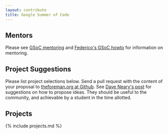 ```yaml
---
layout: contribute
title: Google Summer of Code
---
```

## Mentors

Please see [GSoC mentoring](http://en.flossmanuals.net/GSoCMentoring/) and [Federico's GSoC howto](https://people.gnome.org/~federico/docs/summer-of-code-mentoring-howto/) for information on mentoring.

## Project Suggestions

Please list project selections below. Send a pull request with the content of your proposal to [theforeman.org at Github](http://github.com/theforeman/theforeman.org). See [Dave Neary's post](http://www.outercurve.org/Blogs/EntryId/45/Making-the-most-of-Google-Summer-of-Code-Dave-Neary-guest-blogger) for
suggestions on how to propose ideas. They should be useful to the community, and achievable by a student in the time allotted.

## Projects

{% include projects.md %}
